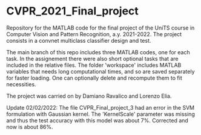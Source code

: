 # CVPR_2021_Final_project
Repository for the MATLAB code for the final project of the UniTS course in Computer Vision and Pattern Recognition, a.y. 2021-2022. The project consists in a convnet multiclass classifier design and test.

The main branch of this repo includes three MATLAB codes, one for each task. In the assignement there were also short optional tasks that are included in the relative files. The folder 'workspace' includes MATLAB variables that needs long computational times, and so are saved separately for faster loading. One can optionally delete and recompute them to fit necessities.

The project was carried on by Damiano Ravalico and Lorenzo Elia.

Update 02/02/2022: The file CVPR_Final_project_3 had an error in the SVM formulation with Gaussian kernel. The 'KernelScale' parameter was missing and thus the test accuracy with this model was about 7%. Corrected and now is about 86%.
